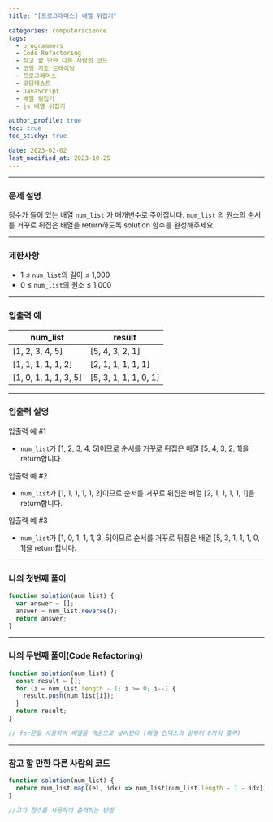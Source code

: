 ```yaml
---
title: "[프로그래머스] 배열 뒤집기"

categories: computerscience
tags:
  - programmers
  - Code Refactoring
  - 참고 할 만한 다른 사람의 코드
  - 코딩 기초 트레이닝
  - 프로그래머스
  - 코딩테스트
  - JavaScript
  - 배열 뒤집기
  - js 배열 뒤집기

author_profile: true
toc: true
toc_sticky: true

date: 2023-02-02
last_modified_at: 2023-10-25
---
```


---

### 문제 설명

정수가 들어 있는 배열 `num_list`
가 매개변수로 주어집니다. `num_list`
의 원소의 순서를 거꾸로 뒤집은 배열을 return하도록 solution 함수를 완성해주세요.

---

### 제한사항

- 1 ≤ `num_list`의 길이 ≤ 1,000
- 0 ≤ `num_list`의 원소 ≤ 1,000

---

### 입출력 예

| num_list              | result                |
| --------------------- | --------------------- |
| [1, 2, 3, 4, 5]       | [5, 4, 3, 2, 1]       |
| [1, 1, 1, 1, 1, 2]    | [2, 1, 1, 1, 1, 1]    |
| [1, 0, 1, 1, 1, 3, 5] | [5, 3, 1, 1, 1, 0, 1] |

---

### 입출력 설명

입출력 예 #1

- `num_list`가 [1, 2, 3, 4, 5]이므로 순서를 거꾸로 뒤집은 배열 [5, 4, 3, 2, 1]을 return합니다.

입출력 예 #2

- `num_list`가 [1, 1, 1, 1, 1, 2]이므로 순서를 거꾸로 뒤집은 배열 [2, 1, 1, 1, 1, 1]을 return합니다.

입출력 예 #3

- `num_list`가 [1, 0, 1, 1, 1, 3, 5]이므로 순서를 거꾸로 뒤집은 배열 [5, 3, 1, 1, 1, 0, 1]을 return합니다.

---

### 나의 첫번째 풀이

```jsx
function solution(num_list) {
  var answer = [];
  answer = num_list.reverse();
  return answer;
}
```

---

### 나의 두번째 풀이(Code Refactoring)

```jsx
function solution(num_list) {
  const result = [];
  for (i = num_list.length - 1; i >= 0; i--) {
    result.push(num_list[i]);
  }
  return result;
}

// for문을 사용하여 배열을 역순으로 넣어봤다 (배열 인덱스의 끝부터 0까지 출력)
```

---

### 참고 할 만한 다른 사람의 코드

```jsx
function solution(num_list) {
  return num_list.map((el, idx) => num_list[num_list.length - 1 - idx]);
}

//고차 함수를 사용하여 출력하는 방법
```
